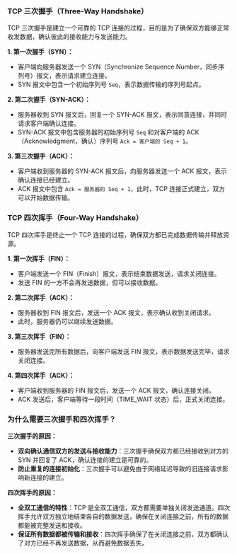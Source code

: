 ### TCP 三次握手（Three-Way Handshake）

TCP 三次握手是建立一个可靠的 TCP 连接的过程，目的是为了确保双方能够正常收发数据，确认彼此的接收能力与发送能力。

**1. 第一次握手（SYN）：**
   - 客户端向服务器发送一个 SYN（Synchronize Sequence Number，同步序列号）报文，表示请求建立连接。
   - SYN 报文中包含一个初始序列号 `Seq`，表示数据传输的序列号起点。

**2. 第二次握手（SYN-ACK）：**
   - 服务器收到 SYN 报文后，回复一个 SYN-ACK 报文，表示同意连接，并同时请求客户端确认连接。
   - SYN-ACK 报文中包含服务器的初始序列号 `Seq` 和对客户端的 ACK（Acknowledgment，确认）序列号 `Ack = 客户端的 Seq + 1`。

**3. 第三次握手（ACK）：**
   - 客户端收到服务器的 SYN-ACK 报文后，向服务器发送一个 ACK 报文，表示确认连接已经建立。
   - ACK 报文中包含 `Ack = 服务器的 Seq + 1`，此时，TCP 连接正式建立，双方可以开始数据传输。

### TCP 四次挥手（Four-Way Handshake）

TCP 四次挥手是终止一个 TCP 连接的过程，确保双方都已完成数据传输并释放资源。

**1. 第一次挥手（FIN）：**
   - 客户端发送一个 FIN（Finish）报文，表示结束数据发送，请求关闭连接。
   - 发送 FIN 的一方不会再发送数据，但可以接收数据。

**2. 第二次挥手（ACK）：**
   - 服务器收到 FIN 报文后，发送一个 ACK 报文，表示确认收到关闭请求。
   - 此时，服务器仍可以继续发送数据。

**3. 第三次挥手（FIN）：**
   - 服务器发送完所有数据后，向客户端发送 FIN 报文，表示数据发送完毕，请求关闭连接。

**4. 第四次挥手（ACK）：**
   - 客户端收到服务器的 FIN 报文后，发送一个 ACK 报文，确认连接关闭。
   - ACK 发送后，客户端等待一段时间（TIME_WAIT 状态）后，正式关闭连接。

### 为什么需要三次握手和四次挥手？

**三次握手的原因：**
   - **双向确认通信双方的发送与接收能力**：三次握手确保双方都已经接收到对方的 SYN 并回复了 ACK，确认连接的建立是可靠的。
   - **防止重复的连接初始化**：三次握手可以避免由于网络延迟导致的旧连接请求影响新连接的建立。

**四次挥手的原因：**
   - **全双工通信的特性**：TCP 是全双工通信，双方都需要单独关闭发送通道。四次挥手允许双方独立地结束各自的数据发送，确保在关闭连接之前，所有的数据都能被完整发送和接收。
   - **保证所有数据都被传输和接收**：四次挥手确保了在关闭连接之前，双方都确认了对方已经不再发送数据，从而避免数据丢失。